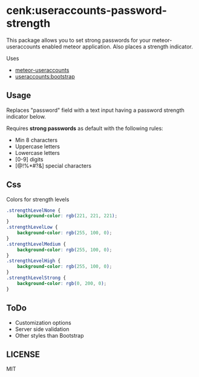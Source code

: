 # cenk:useraccounts-password-strength
This package allows you to set strong passwords for your meteor-useraccounts enabled meteor application. Also places a strength indicator.

Uses
- [meteor-useraccounts](https://github.com/meteor-useraccounts)
- [useraccounts:bootstrap](https://github.com/meteor-useraccounts/bootstrap/)

## Usage
Replaces "password" field with a text input having a password strength indicator below.

Requires **strong passwords** as default with the following rules:

- Min 8 characters
- Uppercase letters
- Lowercase letters
- [0-9] digits
- [$@$!%*#?&] special characters

## Css
Colors for strength levels
``` css
.strengthLevelNone {
    background-color: rgb(221, 221, 221);
}
.strengthLevelLow {
    background-color: rgb(255, 100, 0);
}
.strengthLevelMedium {
    background-color: rgb(255, 100, 0);
}
.strengthLevelHigh {
    background-color: rgb(255, 100, 0);
}
.strengthLevelStrong {
    background-color: rgb(0, 200, 0);
}
```

## ToDo
- Customization options
- Server side validation
- Other styles than Bootstrap

## LICENSE
MIT
